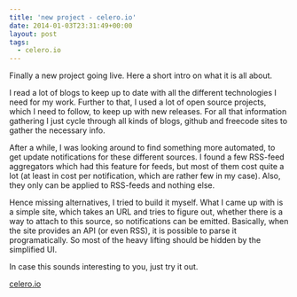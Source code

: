 ```yaml
---
title: 'new project - celero.io'
date: 2014-01-03T23:31:49+00:00
layout: post
tags:
  - celero.io
---
```

Finally a new project going live. Here a short intro on what it is all about.

I read a lot of blogs to keep up to date with all the different technologies I need for my work. Further to that, I used a lot of open source projects, which I need to follow, to keep up with new releases. For all that information gathering I just cycle through all kinds of blogs, github and freecode sites to gather the necessary info.

After a while, I was looking around to find something more automated, to get update notifications for these different sources. I found a few RSS-feed aggregators which had this feature for feeds, but most of them cost quite a lot (at least in cost per notification, which are rather few in my case). Also, they only can be applied to RSS-feeds and nothing else.

Hence missing alternatives, I tried to build it myself. What I came up with is a simple site, which takes an URL and tries to figure out, whether there is a way to attach to this source, so notifications can be emitted. Basically, when the site provides an API (or even RSS), it is possible to parse it programatically. So most of the heavy lifting should be hidden by the simplified UI.

In case this sounds interesting to you, just try it out.

<a href="http://www.celero.io" title="celero.io" target="_blank">celero.io</a>
